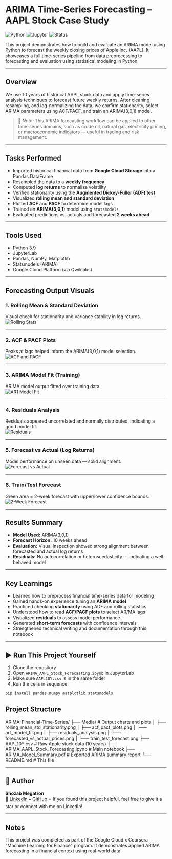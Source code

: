 # ARIMA Time-Series Forecasting – AAPL Stock Case Study

![Python](https://img.shields.io/badge/Python-3.9-blue)
![Jupyter](https://img.shields.io/badge/Notebook-Jupyter-orange)
![Status](https://img.shields.io/badge/Status-Complete-brightgreen)

This project demonstrates how to build and evaluate an ARIMA model using Python to forecast the weekly closing prices of Apple Inc. (AAPL). It showcases a full time-series pipeline from data preprocessing to forecasting and evaluation using statistical modeling in Python.

---

## Overview

We use 10 years of historical AAPL stock data and apply time-series analysis techniques to forecast future weekly returns. After cleaning, resampling, and log-normalizing the data, we confirm stationarity, select ARIMA parameters using ACF/PACF, and train an ARIMA(3,0,1) model.

> 🧠 *Note:* This ARIMA forecasting workflow can be applied to other time-series domains, such as crude oil, natural gas, electricity pricing, or macroeconomic indicators — useful in trading and risk management.

---

## Tasks Performed

- Imported historical financial data from **Google Cloud Storage** into a Pandas DataFrame
- Resampled the data to a **weekly frequency**
- Computed **log returns** to normalize volatility
- Verified stationarity using the **Augmented Dickey-Fuller (ADF) test**
- Visualized **rolling mean and standard deviation**
- Plotted **ACF** and **PACF** to determine model lags
- Trained an **ARIMA(3,0,1)** model using `statsmodels`
- Evaluated predictions vs. actuals and forecasted **2 weeks ahead**

---

## Tools Used

- Python 3.9
- JupyterLab
- Pandas, NumPy, Matplotlib
- Statsmodels (ARIMA)
- Google Cloud Platform (via Qwiklabs)

---

## Forecasting Output Visuals

### 1. Rolling Mean & Standard Deviation  
Visual check for stationarity and variance stability in log returns.  
![Rolling Stats](Media/rolling_mean_std_stationarity.png)

---

### 2. ACF & PACF Plots  
Peaks at lags helped inform the ARIMA(3,0,1) model selection.  
![ACF and PACF](Media/acf_pacf_plots.png)

---

### 3. ARIMA Model Fit (Training)  
ARIMA model output fitted over training data.  
![AR1 Model Fit](Media/ar1_model_fit.png)

---

### 4. Residuals Analysis  
Residuals appeared uncorrelated and normally distributed, indicating a good model fit.  
![Residuals](Media/residuals_analysis.png)

---

### 5. Forecast vs Actual (Log Returns)  
Model performance on unseen data — solid alignment.  
![Forecast vs Actual](Media/forecasted_vs_actual_prices.png)

---

### 6. Train/Test Forecast  
Green area = 2-week forecast with upper/lower confidence bounds.  
![2-Week Forecast](Media/train_test_forecast.png)

---

## Results Summary

- **Model Used:** ARIMA(3,0,1)
- **Forecast Horizon:** 10 weeks ahead
- **Evaluation:** Visual inspection showed strong alignment between forecasted and actual log returns
- **Residuals:** No autocorrelation or heteroscedasticity — indicating a well-behaved model

---

## Key Learnings

- Learned how to preprocess financial time-series data for modeling
- Gained hands-on experience tuning an **ARIMA model**
- Practiced checking **stationarity** using ADF and rolling statistics
- Understood how to read **ACF/PACF plots** to select AR/MA lags
- Visualized **residuals** to assess model performance
- Generated **short-term forecasts** with confidence intervals
- Strengthened technical writing and documentation through this notebook

---


## ▶️ Run This Project Yourself

1. Clone the repository  
2. Open `ARIMA_AAPL_Stock_Forecasting.ipynb` in JupyterLab  
3. Make sure `AAPL10Y.csv` is in the same folder  
4. Run the cells in sequence

```bash
pip install pandas numpy matplotlib statsmodels
```
## Project Structure

ARIMA-Financial-Time-Series/
├── Media/                             # Output charts and plots
│   ├── rolling_mean_std_stationarity.png
│   ├── acf_pacf_plots.png
│   ├── ar1_model_fit.png
│   ├── residuals_analysis.png
│   ├── forecasted_vs_actual_prices.png
│   └── train_test_forecast.png
├── AAPL10Y.csv                        # Raw Apple stock data (10 years)
├── ARIMA_AAPL_Stock_Forecasting.ipynb # Main notebook
├── ARIMA_Model_Summary.pdf           # Exported ARIMA summary report
└── README.md                         # This file

---

## 🌟 Author

**Shozab Megatron**  
🔗 [LinkedIn](https://www.linkedin.com/in/shozab-n/) • [GitHub](https://github.com/shozab-megatron)
⭐ If you found this project helpful, feel free to give it a star or connect with me on LinkedIn!

---

## Notes

This project was completed as part of the Google Cloud x Coursera "Machine Learning for Finance" program. It demonstrates applied ARIMA forecasting in a financial context using real-world data.




